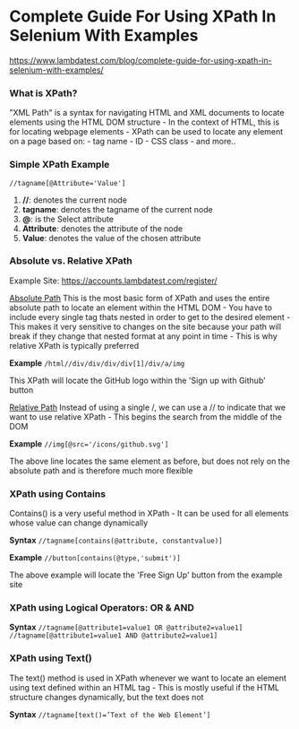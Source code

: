 # Complete Guide For Using XPath In Selenium With Examples
https://www.lambdatest.com/blog/complete-guide-for-using-xpath-in-selenium-with-examples/

### **What is XPath?**
"XML Path" is a syntax for navigating HTML and XML documents to locate elements using the HTML DOM structure
	- In the context of HTML, this is for locating webpage elements 
	- XPath can be used to locate any element on a page based on:
		- tag name
		- ID
		- CSS class
		- and more..

### **Simple XPath Example**
```//tagname[@Attribute='Value']```
1.  **//**: denotes the current node
2.  **tagname**: denotes the tagname of the current node
3.  **@**: is the Select attribute
4.  **Attribute**: denotes the attribute of the node
5.  **Value**: denotes the value of the chosen attribute


### **Absolute vs. Relative XPath**

Example Site: https://accounts.lambdatest.com/register/

<u>Absolute Path</u>
This is the most basic form of XPath and uses the entire absolute path to locate an element within the HTML DOM
	- You have to include every single tag thats nested in order to get to the desired element
	- This makes it very sensitive to changes on the site because your path will break if they change that nested format at any point in time
		- This is why relative XPath is typically preferred

**Example**
```/html//div/div/div/div[1]/div/a/img```

This XPath will locate the GitHub logo within the 'Sign up with Github' button

<u>Relative Path</u>
Instead of using a single /, we can use a // to indicate that we want to use relative XPath
	- This begins the search from the middle of the DOM

**Example**
```//img[@src='/icons/github.svg']```

The above line locates the same element as before, but does not rely on the absolute path and is therefore much more flexible


### **XPath using Contains**
Contains() is a very useful method in XPath
	- It can be used for all elements whose value can change dynamically

**Syntax**
```//tagname[contains(@attribute, constantvalue)]```

**Example**
```//button[contains(@type,'submit')]```

The above example will locate the 'Free Sign Up' button from the example site

### **XPath using Logical Operators: OR & AND**

**Syntax**
```//tagname[@attribute1=value1 OR @attribute2=value1]```
```//tagname[@attribute1=value1 AND @attribute2=value1]```



### **XPath using Text()**
The text() method is used in XPath whenever we want to locate an element using text defined within an HTML tag
	- This is mostly useful if the HTML structure changes dynamically, but the text does not 

**Syntax**
```//tagname[text()=’Text of the Web Element’]```
